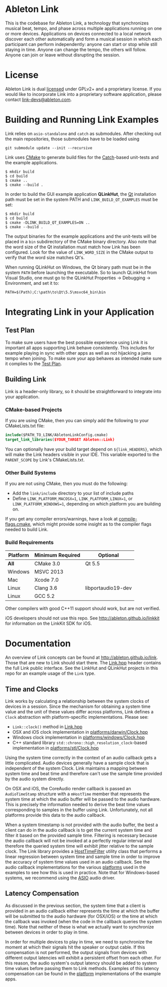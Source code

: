 # Ableton Link

This is the codebase for Ableton Link, a technology that synchronizes musical beat, tempo,
and phase across multiple applications running on one or more devices. Applications on
devices connected to a local network discover each other automatically and form a musical
session in which each participant can perform independently: anyone can start or stop
while still staying in time. Anyone can change the tempo, the others will follow. Anyone
can join or leave without disrupting the session.

# License

Ableton Link is dual [licensed][license] under GPLv2+ and a proprietary license. If you
would like to incorporate Link into a proprietary software application, please contact
<link-devs@ableton.com>.

# Building and Running Link Examples

Link relies on `asio-standalone` and `catch` as submodules. After checking out the
main repositories, those submodules have to be loaded using

```
git submodule update --init --recursive
```

Link uses [CMake][cmake] to generate build files for the [Catch][catch]-based
unit-tests and the example applications.

```
$ mkdir build
$ cd build
$ cmake ..
$ cmake --build .
```

In order to build the GUI example application **QLinkHut**, the [Qt][qt] installation
path must be set in the system PATH and `LINK_BUILD_QT_EXAMPLES` must be set:

```
$ mkdir build
$ cd build
$ cmake -DLINK_BUILD_QT_EXAMPLES=ON ..
$ cmake --build .
```

The output binaries for the example applications and the unit-tests will be placed in a
`bin` subdirectory of the CMake binary directory. Also note that the word size of the Qt
installation must match how Link has been configured. Look for the value of
`LINK_WORD_SIZE` in the CMake output to verify that the word size matches Qt's.

When running QLinkHut on Windows, the Qt binary path must be in the system `PATH` before
launching the executable. So to launch QLinkHut from Visual Studio, one must go to the
QLinkHut Properties -> Debugging -> Environment, and set it to:

```
PATH=$(Path);C:\path\to\Qt\5.5\msvc64_bin\bin
```

# Integrating Link in your Application

## Test Plan

To make sure users have the best possible experience using Link it is important all apps
supporting Link behave consistently. This includes for example playing in sync with other
apps as well as not hijacking a jams tempo when joining. To make sure your app behaves as
intended make sure it complies to the [Test Plan](TEST-PLAN.md).

## Building Link

Link is a header-only library, so it should be straightforward to integrate into your
application.

### CMake-based Projects

If you are using CMake, then you can simply add the following to your CMakeLists.txt file:

```cmake
include($PATH_TO_LINK/AbletonLinkConfig.cmake)
target_link_libraries($YOUR_TARGET Ableton::Link)

```

You can optionally have your build target depend on `${link_HEADERS}`, which will make
the Link headers visible in your IDE. This variable exported to the `PARENT_SCOPE` by
Link's CMakeLists.txt.

### Other Build Systems

If you are not using CMake, then you must do the following:

 - Add the `link/include` directory to your list of include paths
 - Define `LINK_PLATFORM_MACOSX=1`, `LINK_PLATFORM_LINUX=1`, or `LINK_PLATFORM_WINDOWS=1`,
   depending on which platform you are building on.

If you get any compiler errors/warnings, have a look at
[compile-flags.cmake](cmake_include/ConfigureCompileFlags.cmake), which might provide some
insight as to the compiler flags needed to build Link.

### Build Requirements

| Platform | Minimum Required | Optional               |
|----------|------------------|------------------------|
| **All**  | CMake 3.0        | Qt 5.5                 |
| Windows  | MSVC 2013        |                        |
| Mac      | Xcode 7.0        |                        |
| Linux    | Clang 3.6        | libportaudio19-dev     |
| Linux    | GCC 5.2          |                        |

Other compilers with good C++11 support should work, but are not verified.

iOS developers should not use this repo. See http://ableton.github.io/linkkit for
information on the LinkKit SDK for iOS.

# Documentation

An overview of Link concepts can be found at http://ableton.github.io/link. Those that
are new to Link should start there. The [Link.hpp](include/ableton/Link.hpp) header
contains the full Link public interface. See the LinkHut and QLinkHut projects in this
repo for an example usage of the `Link` type.

## Time and Clocks

Link works by calculating a relationship between the system clocks of devices in a session.
Since the mechanism for obtaining a system time value and the unit of these values differ
across platforms, Link defines a `Clock` abstraction with platform-specific
implementations. Please see:
- `Link::clock()` method in [Link.hpp](include/ableton/Link.hpp)
- OSX and iOS clock implementation in
[platforms/darwin/Clock.hpp](include/ableton/platforms/darwin/Clock.hpp)
- Windows clock implementation in
[platforms/windows/Clock.hpp](include/ableton/platforms/windows/Clock.hpp)
- C++ standard library `std::chrono::high_resolution_clock`-based implementation in
[platforms/stl/Clock.hpp](include/ableton/platforms/stl/Clock.hpp)

Using the system time correctly in the context of an audio callback gets a little
complicated. Audio devices generally have a sample clock that is independent of the system
Clock. Link maintains a mapping between system time and beat time and therefore can't use
the sample time provided by the audio system directly.

On OSX and iOS, the CoreAudio render callback is passed an `AudioTimeStamp` structure with
a `mHostTime` member that represents the system time at which the audio buffer will be
passed to the audio hardware. This is precisely the information needed to derive the beat
time values corresponding to samples in the buffer using Link. Unfortunately, not all
platforms provide this data to the audio callback.

When a system timestamp is not provided with the audio buffer, the best a client can do in
the audio callback is to get the current system time and filter it based on the provided
sample time. Filtering is necessary because the audio callback will not be invoked at a
perfectly regular interval and therefore the queried system time will exhibit jitter
relative to the sample clock. The Link library provides a
[HostTimeFilter](include/ableton/link/HostTimeFilter.hpp) utility class that performs a
linear regression between system time and sample time in order to improve the accuracy of
system time values used in an audio callback. See the audio callback implementations for
the various [platforms](examples/linkaudio) used in the examples to see how this is used
in practice. Note that for Windows-based systems, we recommend using the [ASIO][asio]
audio driver.

## Latency Compensation

As discussed in the previous section, the system time that a client is provided in an
audio callback either represents the time at which the buffer will be submitted to the
audio hardware (for OSX/iOS) or the time at which the callback was invoked (when the
code in the callback queries the system time). Note that neither of these is what we
actually want to synchronize between devices in order to play in time.

In order for multiple devices to play in time, we need to synchronize the moment at which
their signals hit the speaker or output cable. If this compensation is not performed,
the output signals from devices with different output latencies will exhibit a persistent
offset from each other. For this reason, the audio system's output latency should be added
to system time values before passing them to Link methods. Examples of this latency
compensation can be found in the [platform](examples/linkaudio) implementations of the
example apps.

[asio]: https://www.steinberg.net/en/company/developers.html
[catch]: https://github.com/philsquared/Catch
[cmake]: https://www.cmake.org
[license]: LICENSE.md
[qt]: https://www.qt.io
